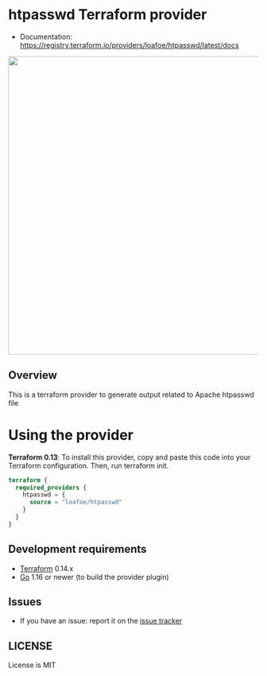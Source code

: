 # htpasswd Terraform provider

- Documentation: https://registry.terraform.io/providers/loafoe/htpasswd/latest/docs

<img src="https://cdn.rawgit.com/hashicorp/terraform-website/master/content/source/assets/images/logo-hashicorp.svg" width="600px">

## Overview

This is a terraform provider to generate output related to Apache htpasswd file

# Using the provider

**Terraform 0.13**: To install this provider, copy and paste this code into your Terraform configuration. Then, run terraform init.

```terraform
terraform {
  required_providers {
    htpasswd = {
      source = "loafoe/htpasswd"
    }
  }
}
```

## Development requirements

-	[Terraform](https://www.terraform.io/downloads.html) 0.14.x
-	[Go](https://golang.org/doc/install) 1.16 or newer (to build the provider plugin)

## Issues

- If you have an issue: report it on the [issue tracker](https://github.com/loafoe/terraform-provider-htpasswd/issues)

## LICENSE

License is MIT
